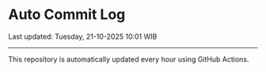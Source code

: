 # Auto Commit Log

Last updated: Tuesday, 21-10-2025 10:01 WIB

---

This repository is automatically updated every hour using GitHub Actions.
